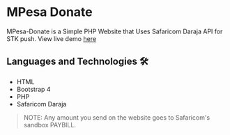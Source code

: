 # MPesa Donate

MPesa-Donate is a Simple PHP Website that Uses Safaricom Daraja API for STK push.
View live demo [here](https://mpesa-donate.herokuapp.com/)

## Languages and Technologies 🛠
- HTML
- Bootstrap 4
- PHP
- Safaricom Daraja


> NOTE: Any amount you send on the website goes to Safaricom's sandbox PAYBILL.
